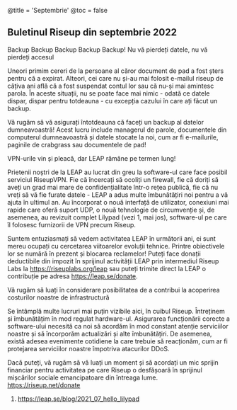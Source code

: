 @title = 'Septembrie'
@toc = false


Buletinul Riseup din septembrie 2022
--------------------------------------

Backup Backup Backup Backup Backup! Nu vă pierdeți datele, nu vă pierdeți accesul

Uneori primim cereri de la persoane al căror document de pad a fost șters pentru că a expirat. Alteori, cei care nu și-au mai folosit e-mailul riseup de câțiva ani află că a fost suspendat contul lor sau că nu-și mai amintesc parola. În aceste situații, nu se poate face mai nimic - odată ce datele dispar, dispar pentru totdeauna - cu excepția cazului în care ați făcut un backup.

Vă rugăm să vă asigurați întotdeauna că faceți un backup al datelor dumneavoastră! Acest lucru include managerul de parole, documentele din computerul dumneavoastră și datele stocate la noi, cum ar fi e-mailurile, paginile de crabgrass sau documentele de pad!


VPN-urile vin și pleacă, dar LEAP rămâne pe termen lung!

Prietenii noștri de la LEAP au lucrat din greu la software-ul care face posibil serviciul RiseupVPN. Fie că încercați să ocoliți un firewall, fie că doriți să aveți un grad mai mare de confidențialitate într-o rețea publică, fie că nu vreți să vă fie furate datele - LEAP a adus multe îmbunătățiri noi pentru a vă ajuta în ultimul an. Au încorporat o nouă interfață de utilizator, conexiuni mai rapide care oferă suport UDP, o nouă tehnologie de circumvenție și, de asemenea, au revizuit complet Lilypad (vezi 1, mai jos), software-ul pe care îl folosesc furnizorii de VPN precum Riseup.

Suntem entuziasmați să vedem activitatea LEAP în următorii ani, ei sunt mereu ocupați cu cercetarea viitoarelor evoluții tehnice. Printre obiectivele lor se numără în prezent și blocarea reclamelor! Puteți face donații deductibile din impozit în sprijinul activității LEAP prin intermediul Riseup Labs la https://riseuplabs.org/leap sau puteți trimite direct la LEAP o contribuție pe adresa https://leap.se/donate.


Vă rugăm să luați în considerare posibilitatea de a contribui la acoperirea costurilor noastre de infrastructură

Se întâmplă multe lucruri mai puțin vizibile aici, în cuibul Riseup. Întreținem și îmbunătățim în mod regulat hardware-ul. Asigurarea funcționării corecte a software-ului necesită ca noi să acordăm în mod constant atenție serviciilor noastre și să încorporăm actualizări și alte îmbunătățiri. De asemenea, există adesea evenimente cotidiene la care trebuie să reacționăm, cum ar fi protejarea serviciilor noastre împotriva atacurilor DDoS.

Dacă puteți, vă rugăm să vă luați un moment și să acordați un mic sprijin financiar pentru activitatea pe care Riseup o desfășoară în sprijinul mișcărilor sociale emancipatoare din întreaga lume. https://riseup.net/donate

1. https://leap.se/blog/2021_07_hello_lilypad